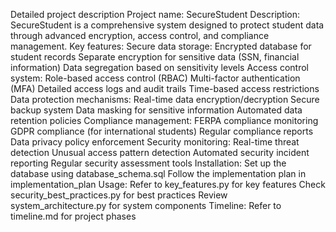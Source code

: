Detailed project description
Project name: SecureStudent
Description: SecureStudent is a comprehensive system designed to protect student data through advanced encryption, access control, and compliance management.
Key features:
Secure data storage:
Encrypted database for student records
Separate encryption for sensitive data (SSN, financial information)
Data segregation based on sensitivity levels
Access control system:
Role-based access control (RBAC)
Multi-factor authentication (MFA)
Detailed access logs and audit trails
Time-based access restrictions
Data protection mechanisms:
Real-time data encryption/decryption
Secure backup system
Data masking for sensitive information
Automated data retention policies
Compliance management:
FERPA compliance monitoring
GDPR compliance (for international students)
Regular compliance reports
Data privacy policy enforcement
Security monitoring:
Real-time threat detection
Unusual access pattern detection
Automated security incident reporting
Regular security assessment tools
Installation:
Set up the database using 
database_schema.sql
Follow the implementation plan in 
implementation_plan
Usage:
Refer to 
key_features.py
 for key features
Check 
security_best_practices.py
 for best practices
Review 
system_architecture.py
 for system components
Timeline:
Refer to 
timeline.md
 for project phases
